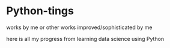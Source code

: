 # Python-tings
works by me or other works improved/sophisticated by me

here is all my progress from learning data science using Python
